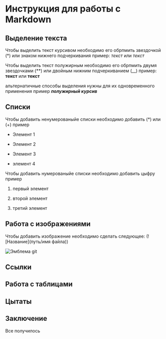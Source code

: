 # Инструкция для работы с Markdown

## Выделение текcта

Чтобы выделить текст курсивом необходимо его обрпмить звездочкой (*) или знаком нижнего подчеркивания пример: *текст* или _текст_

Чтобы выделить текст полужирным необходимо его обрпмить двумя звездочками (**) или двойным нижним подчеркиванием (__) пример: **текст** или __текст__

альтернатичные способы выделения нужны для их одновременного применения пример 
__*полужирный курсив*__

## Списки

Чтобы добавить ненумерованыйе списки необходимо добавить (*) или (+) пример

* Элемент 1

* Элемент 2

* Элемент 3

+ элемент 4

Чтобы добавить нумерованыйе списки необходимо добавить цыфру пример

1. первый элемент

2. второй элемент

3. третий элемент

## Работа с изображениями

Чтобы добавить изображение необходимо сделать следующее: (![Название](путь/имя файла))

![Эмблема git](images.png)

## Ссылки

## Работа с таблицами

## Цытаты

## Заключение

Все получилось